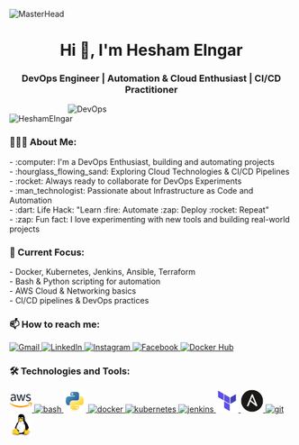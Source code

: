 ![MasterHead](https://cdn.dribbble.com/userupload/7725814/file/original-ad34e5a3d587a8a90b6586de67710225.gif)
<h1 align="center">Hi 👋, I'm Hesham Elngar </h1>

<h3 align="center">DevOps Engineer | Automation & Cloud Enthusiast | CI/CD Practitioner</h3>
<img align="right" alt="DevOps" width="400" src="https://cdn.dribbble.com/userupload/7725640/file/original-a2b82ab8779ece4c49df3672f7753ccb.gif">

<p align="left"> <img src="https://komarev.com/ghpvc/?username=HeshamElngar&label=Profile%20views&color=0e75b6&style=flat" alt="HeshamElngar" /> </p>

<h3 align="left">👨🏻‍💻 About Me:</h3>
- :computer: I'm a DevOps Enthusiast, building and automating projects <br>
- :hourglass_flowing_sand: Exploring Cloud Technologies & CI/CD Pipelines <br>
- :rocket: Always ready to collaborate for DevOps Experiments <br>
- :man_technologist: Passionate about Infrastructure as Code and Automation <br>
- :dart: Life Hack: "Learn :fire: Automate :zap: Deploy :rocket: Repeat" <br>
- :zap: Fun fact: I love experimenting with new tools and building real-world projects <br>

<h3 align="left">💼 Current Focus:</h3>
- Docker, Kubernetes, Jenkins, Ansible, Terraform <br>
- Bash & Python scripting for automation <br>
- AWS Cloud & Networking basics <br>
- CI/CD pipelines & DevOps practices <br>

<h3 align="left">📫 How to reach me:</h3>
<p align="left">
  <a href="mailto:heshamelngar551@gmail.com" target="_blank">
    <img src="https://cdn.jsdelivr.net/gh/devicons/devicon/icons/google/google-original.svg" alt="Gmail" width="30" height="30"/>
  </a>
  <a href="https://www.linkedin.com/in/hesham-elngar-277432249/" target="_blank">
    <img src="https://raw.githubusercontent.com/rahuldkjain/github-profile-readme-generator/master/src/images/icons/Social/linked-in-alt.svg" alt="LinkedIn" width="30" height="30"/>
  </a>
  <a href="https://www.instagram.com/heshamelngar93/" target="_blank">
    <img src="https://raw.githubusercontent.com/rahuldkjain/github-profile-readme-generator/master/src/images/icons/Social/instagram.svg" alt="Instagram" width="30" height="30"/>
  </a>
  <a href="https://www.facebook.com/hesham.elngar.1/" target="_blank">
    <img src="https://raw.githubusercontent.com/rahuldkjain/github-profile-readme-generator/master/src/images/icons/Social/facebook.svg" alt="Facebook" width="30" height="30"/>
  </a>
  <a href="https://hub.docker.com/u/heshammohammedelngar" target="_blank">
    <img src="https://cdn.jsdelivr.net/gh/devicons/devicon/icons/docker/docker-original-wordmark.svg" alt="Docker Hub" width="30" height="30"/>
  </a>
</p>

<h3 align="left">🛠️ Technologies and Tools:</h3>
<p align="left">
  <a href="https://aws.amazon.com" target="_blank"> <img src="https://raw.githubusercontent.com/devicons/devicon/master/icons/amazonwebservices/amazonwebservices-original-wordmark.svg" alt="aws" width="40" height="40"/> </a>
  <a href="https://www.gnu.org/software/bash/" target="_blank"> <img src="https://www.vectorlogo.zone/logos/gnu_bash/gnu_bash-icon.svg" alt="bash" width="40" height="40"/> </a>
  <a href="https://www.python.org/" target="_blank"> <img src="https://raw.githubusercontent.com/devicons/devicon/master/icons/python/python-original.svg" alt="python" width="40" height="40"/> </a>
  <a href="https://www.docker.com/" target="_blank"> <img src="https://cdn.jsdelivr.net/gh/devicons/devicon/icons/docker/docker-original-wordmark.svg" alt="docker" width="40" height="40"/> </a>
  <a href="https://kubernetes.io/" target="_blank"> <img src="https://www.vectorlogo.zone/logos/kubernetes/kubernetes-icon.svg" alt="kubernetes" width="40" height="40"/> </a>
  <a href="https://www.jenkins.io/" target="_blank"> <img src="https://www.vectorlogo.zone/logos/jenkins/jenkins-icon.svg" alt="jenkins" width="40" height="40"/> </a>
  <a href="https://www.terraform.io/" target="_blank"> <img src="https://raw.githubusercontent.com/devicons/devicon/master/icons/terraform/terraform-original.svg" alt="terraform" width="40" height="40"/> </a>
  <a href="https://www.ansible.com/" target="_blank"> <img src="https://raw.githubusercontent.com/devicons/devicon/master/icons/ansible/ansible-original.svg" alt="ansible" width="40" height="40"/> </a>
  <a href="https://git-scm.com/" target="_blank"> <img src="https://www.vectorlogo.zone/logos/git-scm/git-scm-icon.svg" alt="git" width="40" height="40"/> </a>
  <a href="https://www.linux.org/" target="_blank"> <img src="https://raw.githubusercontent.com/devicons/devicon/master/icons/linux/linux-original.svg" alt="linux" width="40" height="40"/> </a>
</p>
